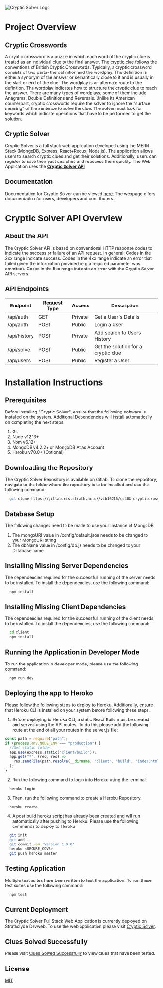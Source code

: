![Cryptic Solver Logo](https://devweb2019.cis.strath.ac.uk/~vib16216/CrypticSolverPublic/readme-logo.jpg)

# Project Overview

## Cryptic Crosswords

A cryptic crossword is a puzzle in which each word of the cryptic clue is treated as an individual clue to the final answer. The cryptic clue follows the conventions of British Cryptic Crosswords. Typically, a cryptic crossword consists of two parts- the definition and the wordplay. The definition is either a synonym of the answer or semantically close to it and is usually in the start or end of the clue. The wordplay is an alternate route to the definition. The wordplay indicates how to structure the cryptic clue to reach the answer. There are many types of wordplays, some of them include Anagrams, Double Definitions and Reversals. Unlike its American counterpart, cryptic crosswords require the solver to ignore the “surface meaning” of the sentence to solve the clue. The solver must look for keywords which indicate operations that have to be performed to get the solution.

## Cryptic Solver

Cryptic Solver is a full stack web application developed using the MERN Stack (MongoDB, Express, React+Redux, Node.js). The application allows users to search cryptic clues and get their solutions. Additionally, users can register to save their past searches and reaccess them quickly. The Web Application uses the [**Cryptic Solver API**](https://app.swaggerhub.com/apis-docs/iamkhattar/cryptic-solver/7.1.0)

## Documentation

Documentation for Cryptic Solver can be viewed [here](https://devweb2019.cis.strath.ac.uk/~vib16216/documentation/). The webpage offers documentation for users, developers and contributers.

# Cryptic Solver API Overview

## About the API

The Cryptic Solver API is based on conventional HTTP response codes to indicate the success or failure of an API request. In general: Codes in the 2xx range indicate success. Codes in the 4xx range indicate an error that failed given the information provided (e.g a required parameter was ommited). Codes in the 5xx range indicate an error with the Cryptic Solver API servers.

## API Endpoints

| Endpoint     | Request Type | Access  | Description                         |
| ------------ | ------------ | ------- | ----------------------------------- |
| /api/auth    | GET          | Private | Get a User's Details                |
| /api/auth    | POST         | Public  | Login a User                        |
| /api/history | POST         | Private | Add search to Users History         |
| /api/solve   | POST         | Public  | Get the solution for a cryptic clue |
| /api/users   | POST         | Public  | Register a User                     |

# Installation Instructions

## Prerequisites

Before installing "Cryptic Solver", ensure that the following software is installed on the system. Additional Dependencies will install automatically on completing the next steps.

1. Git
2. Node v12.13+
3. Npm v6.12+
4. MongoDB v4.2.2+ or MongoDB Atlas Account
5. Heroku v7.0.0+ (Optional)

## Downloading the Repository

The Cryptic Solver Repository is available on Gitlab. To clone the repository, navigate to the folder where the repository is to be installed and use the following command:

```bash
  git clone https://gitlab.cis.strath.ac.uk/vib16216/cs408-crypticcrosswordsolver.git
```

## Database Setup

The following changes need to be made to use your instance of MongoDB

1. The mongoURI value in /config/default.json needs to be changed to your MongoURI string
2. The dbName value in /config/db.js needs to be changed to your Database name

## Installing Missing Server Dependencies

The dependencies required for the successfull running of the server needs to be installed. To install the dependencies, use the following command:

```bash
  npm install
```

## Installing Missing Client Dependencies

The dependencies required for the successfull running of the client needs to be installed. To install the dependencies, use the following command:

```bash
  cd client
  npm install
```

## Running the Application in Developer Mode

To run the application in developer mode, please use the following command:

```bash
  npm run dev
```

## Deploying the app to Heroko

Please follow the following steps to deploy to Heroku. Additionally, ensure that Heroku CLI is installed on your system before following these steps.

1. Before deploying to Heroku CLI, a static React Build must be created and served using the API routes. To do this please add the following route at the end of all your routes in the server.js file:

```javascript
const path = require("path");
if (process.env.NODE_ENV === "production") {
  //Set static folder
  app.use(express.static("client/build"));
  app.get("*", (req, res) =>
    res.sendFile(path.resolve(__dirname, "client", "build", "index.html"))
  );
}
```

2. Run the following command to login into Heroku using the terminal.

```bash
  heroku login
```

3. Then, run the following command to create a Heroku Repository.

```bash
  heroku create
```

4. A post build heroku script has already been created and will run automatically after pushing to Heroku. Please use the following commands to deploy to Heroku

```bash
  git init
  git add .
  git commit -am 'Version 1.0.0'
  heroku <SECURE_COVE>
  git push heroku master
```

## Testing Application

Multiple test suites have been written to test the application. To run these test suites use the following command:

```bash
  npm test
```

## Current Deployment

The Cryptic Solver Full Stack Web Application is currently deployed on Strathclyde Devweb. To use the web application please visit [Cryptic Solver](https://devweb2019.cis.strath.ac.uk/vib16216-nodejs/ "Cryptic Solver").

## Clues Solved Successfully

Please visit [Clues Solved Successfully](https://devweb2019.cis.strath.ac.uk/~vib16216/clues/) to view clues that have been tested.

## License

[MIT](https://choosealicense.com/licenses/mit/)
